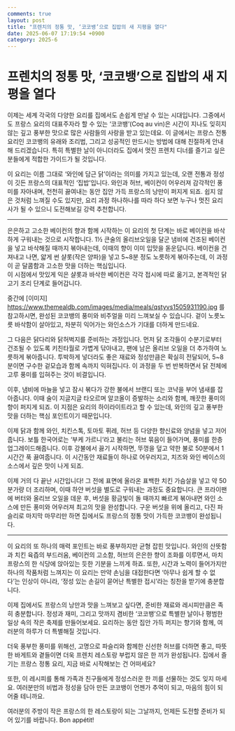 ```yaml
---
comments: true
layout: post
title: "프렌치의 정통 맛, ‘코코뱅’으로 집밥의 새 지평을 열다"
date: 2025-06-07 17:19:54 +0900
category: 2025-6
---
```


# 프렌치의 정통 맛, ‘코코뱅’으로 집밥의 새 지평을 열다

이제는 세계 각국의 다양한 요리를 집에서도 손쉽게 만날 수 있는 시대입니다. 그중에서도 프랑스 요리의 대표주자라 할 수 있는 ‘코코뱅’(Coq au vin)은 시간이 지나도 잊히지 않는 깊고 풍부한 맛으로 많은 사람들의 사랑을 받고 있는데요. 이 글에서는 프랑스 전통 요리인 코코뱅의 유래와 조리법, 그리고 성공적인 만드시는 방법에 대해 친절하게 안내해 드리겠습니다. 특히 특별한 날이 아니더라도 집에서 멋진 프렌치 디너를 즐기고 싶은 분들에게 적합한 가이드가 될 것입니다.

이 요리는 이름 그대로 ‘와인에 담근 닭’이라는 의미를 가지고 있는데, 오랜 전통과 정성이 깃든 프랑스의 대표적인 ‘집밥’입니다. 와인과 허브, 베이컨이 어우러져 감각적인 풍미를 자아내며, 천천히 끓여내는 동안 집안 가득 프랑스의 낭만이 퍼지게 되죠. 쉽지 않은 것처럼 느껴질 수도 있지만, 요리 과정 하나하나를 따라 하다 보면 누구나 멋진 요리사가 될 수 있으니 도전해보길 강력 추천합니다.

---

은은하고 고소한 베이컨의 향과 함께 시작하는 이 요리의 첫 단계는 바로 베이컨을 바삭하게 구워내는 것으로 시작합니다. 1½ 큰술의 올리브오일을 달군 냄비에 건조된 베이컨을 넣고 바삭해질 때까지 볶아내는데, 이때의 향이 이미 입맛을 돋운답니다. 베이컨을 건져내고 나면, 얇게 썬 샬롯(작은 양파)을 넣고 5~8분 정도 노릇하게 볶아주는데, 이 과정이 곧 달콤함과 고소한 맛을 더하는 핵심입니다.  
이 시점에서 맛있게 익은 샬롯과 바삭한 베이컨은 각각 접시에 따로 옮기고, 본격적인 닭고기 조리 단계로 들어갑니다.

중간에 [이미지] https://www.themealdb.com/images/media/meals/qstyvs1505931190.jpg 를 참고하시면, 완성된 코코뱅의 풍미와 비주얼을 미리 느껴보실 수 있습니다. 겉이 노릇노릇 바삭함이 살아있고, 차분히 익어가는 와인소스가 기대를 더하게 만드네요.

그 다음은 닭다리와 닭허벅지를 준비하는 과정입니다. 먼저 닭 조각들이 수분기로부터 건조될 수 있도록 키친타월로 가볍게 닦아내고, 팬에 남은 올리브 오일을 더 추가하여 노릇하게 볶아줍니다. 투박하게 넣더라도 좋은 재료와 정성만큼은 확실히 전달되어, 5~8분이면 구수한 겉모습과 함께 속까지 익혀집니다. 이 과정을 두 번 반복하면서 닭 전체에 고루 풍미를 입혀주는 것이 비결입니다.

이후, 냄비에 마늘을 넣고 잠시 볶다가 강한 불에서 브랜디 또는 코냑을 부어 냄새를 잡아줍니다. 이때 술이 지글지글 타오르며 알코올이 증발하는 소리와 함께, 깨끗한 풍미의 향이 퍼지게 되죠. 이 지점은 요리의 하이라이트라고 할 수 있는데, 와인의 깊고 풍부한 맛을 더하는 핵심 포인트이기 때문입니다.

이제 닭과 함께 와인, 치킨스톡, 토마토 퓌레, 허브 등 다양한 향신료와 양념을 넣고 저어줍니다. 보틀 한국어로는 ‘부케 가르니’라고 불리는 허브 묶음이 들어가며, 풍미를 한층 업그레이드해줍니다. 이후 강불에서 끓기 시작하면, 뚜껑을 덮고 약한 불로 50분에서 1시간간 푹 끓여줍니다. 이 시간동안 재료들이 하나로 어우러지고, 치즈와 와인 베이스의 소스에서 깊은 맛이 나게 되죠.

이제 거의 다 끝난 시간입니다! 그 전에 표면에 올라온 표백한 치킨 가슴살을 넣고 약 50분가량 더 조리하며, 이때 하얀 버섯을 별도로 구워내는 과정도 중요합니다. 큰 프라이팬에 버터와 올리브 오일을 데운 후, 버섯을 황금빛이 돌 때까지 빠르게 볶아내면 와인 소스에 만든 풍미와 어우러져 최고의 맛을 완성합니다. 구운 버섯을 위에 올리고, 다진 파슬리로 마지막 마무리만 하면 집에서도 프랑스의 정통 맛이 가득한 코코뱅이 완성됩니다.

---

이 요리의 또 하나의 매력 포인트는 바로 풍부하지만 균형 잡힌 맛입니다. 와인의 산뜻함과 치킨 육즙의 부드러움, 베이컨의 고소함, 허브의 은은한 향이 조화를 이루면서, 마치 프랑스의 한 식당에 앉아있는 듯한 기분을 느끼게 하죠. 또한, 시간과 노력이 들어가지만 하나의 작품처럼 느껴지는 이 요리는 만약 손님을 대접한다면 ‘아무나 쉽게 할 수 없다’는 인상이 아니라, ‘정성 있는 손길이 묻어난 특별한 접시’라는 칭찬을 받기에 충분합니다.

이제 집에서도 프랑스의 낭만과 맛을 느껴보고 싶다면, 준비한 재료와 레시피만큼은 족히 충분합니다. 정성과 재미, 그리고 맛까지 겸비한 ‘코코뱅’으로 특별한 날이나 평범한 일상 속의 작은 축제를 만들어보세요. 요리하는 동안 집안 가득 퍼지는 향기와 함께, 여러분의 하루가 더 특별해질 것입니다.

더욱 풍부한 풍미를 위해선, 고명으로 파슬리와 함께한 신선한 허브를 더하면 좋고, 따뜻한 바게트와 곁들이면 더욱 프렌치 레스토랑 부럽지 않은 한 끼가 완성됩니다. 집에서 즐기는 프랑스 정통 요리, 지금 바로 시작해보는 건 어떠세요?

또한, 이 레시피를 통해 가족과 친구들에게 정성스러운 한 끼를 선물하는 것도 잊지 마세요. 여러분만의 비법과 정성을 담아 만든 코코뱅이 언젠가 추억이 되고, 마음의 힘이 되어줄 테니까요.  
  
여러분의 주방이 작은 프랑스의 한 레스토랑이 되는 그날까지, 언제든 도전할 준비가 되어 있기를 바랍니다. Bon appétit!